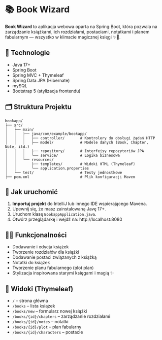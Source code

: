 # 📚 Book Wizard

**Book Wizard** to aplikacja webowa oparta na Spring Boot, która pozwala na zarządzanie książkami, ich rozdziałami, postaciami, notatkami i planem fabularnym — wszystko w klimacie magicznej księgi ✨📖.

## 🔧 Technologie

- Java 17+
- Spring Boot
- Spring MVC + Thymeleaf
- Spring Data JPA (Hibernate)
- mySQL
- Bootstrap 5 (stylizacja frontendu)

## 🗂️ Struktura Projektu

```
bookapp/
├── src/
│   ├── main/
│   │   ├── java/com/example/bookapp/
│   │   │   ├── controller/       # Kontrolery do obsługi żądań HTTP
│   │   │   ├── model/            # Modele danych (Book, Chapter, Note, itd.)
│   │   │   ├── repository/       # Interfejsy repozytoriów JPA
│   │   │   └── service/          # Logika biznesowa
│   │   └── resources/
│   │       ├── templates/        # Widoki HTML (Thymeleaf)
│   │       └── application.properties
│   └── test/                     # Testy jednostkowe
├── pom.xml                       # Plik konfiguracji Maven
```

## 🚀 Jak uruchomić

1. **Importuj projekt** do IntelliJ lub innego IDE wspierającego Mavena.
2. Upewnij się, że masz zainstalowaną Javę 17+.
3. Uruchom klasę `BookappApplication.java`.
4. Otwórz przeglądarkę i wejdź na: http://localhost:8080

## 🧙‍♂️ Funkcjonalności

- Dodawanie i edycja książek
- Tworzenie rozdziałów dla książki
- Dodawanie postaci związanych z książką
- Notatki do książek
- Tworzenie planu fabularnego (plot plan)
- Stylizacja inspirowana starymi księgami i magią ✨

## 📁 Widoki (Thymeleaf)

- `/` – strona główna
- `/books` – lista książek
- `/books/new` – formularz nowej książki
- `/books/{id}/chapters` – zarządzanie rozdziałami
- `/books/{id}/notes` – notatki
- `/books/{id}/plot` – plan fabularny
- `/books/{id}/characters` – postacie

